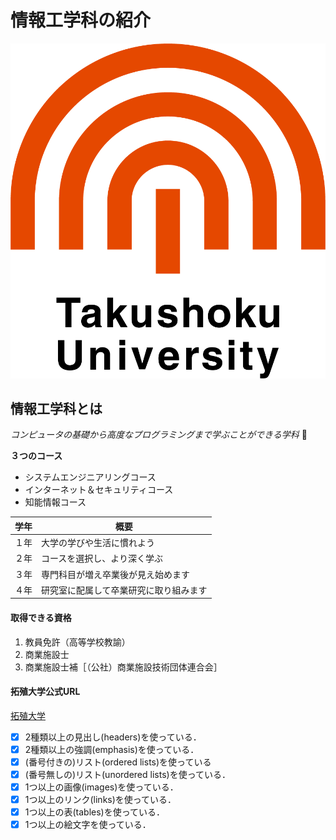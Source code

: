 # 情報工学科の紹介
<!-- Markdown記法を使って学科の紹介ページを作る -->

[![logo](logo.png)](https://www.takushoku-u.ac.jp/)

## 情報工学科とは
*コンピュータの基礎から高度なプログラミングまで学ぶことができる学科* :metal:

**３つのコース**
* システムエンジニアリングコース
* インターネット＆セキュリティコース
* 知能情報コース

学年|概要
-|-
１年|大学の学びや生活に慣れよう
２年|コースを選択し、より深く学ぶ
３年|専門科目が増え卒業後が見え始めます
４年|研究室に配属して卒業研究に取り組みます

#### 取得できる資格
1. 教員免許（高等学校教諭）
2. 商業施設士
3. 商業施設士補［（公社）商業施設技術団体連合会］

#### 拓殖大学公式URL
[拓殖大学](https://www.takushoku-u.ac.jp/)

<!-- この部分より上に記述を追加して下のチェックボックスで確認する -->
- [x] 2種類以上の見出し(headers)を使っている．
- [x] 2種類以上の強調(emphasis)を使っている．
- [x] (番号付きの)リスト(ordered lists)を使っている
- [x] (番号無しの)リスト(unordered lists)を使っている．
- [x] 1つ以上の画像(images)を使っている．
- [x] 1つ以上のリンク(links)を使っている．
- [x] 1つ以上の表(tables)を使っている．
- [x] 1つ以上の絵文字を使っている．

